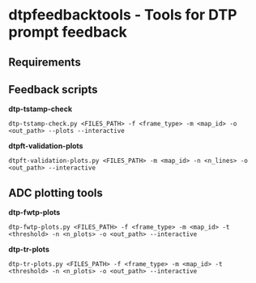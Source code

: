 # dtpfeedbacktools - Tools for DTP prompt feedback

## Requirements

## Feedback scripts

**dtp-tstamp-check**

```
dtp-tstamp-check.py <FILES_PATH> -f <frame_type> -m <map_id> -o <out_path> --plots --interactive
```

**dtpft-validation-plots**


```
dtpft-validation-plots.py <FILES_PATH> -m <map_id> -n <n_lines> -o <out_path> --interactive
```

## ADC plotting tools

**dtp-fwtp-plots**


```
dtp-fwtp-plots.py <FILES_PATH> -f <frame_type> -m <map_id> -t <threshold> -n <n_plots> -o <out_path> --interactive
```

**dtp-tr-plots**


```
dtp-tr-plots.py <FILES_PATH> -f <frame_type> -m <map_id> -t <threshold> -n <n_plots> -o <out_path> --interactive
```